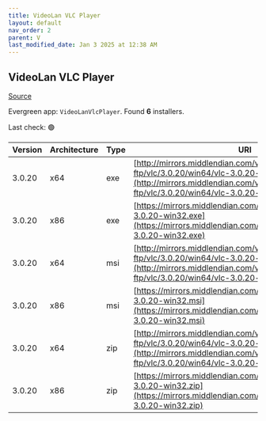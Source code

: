 ```yaml
---
title: VideoLan VLC Player 
layout: default
nav_order: 2
parent: V
last_modified_date: Jan 3 2025 at 12:38 AM
---
```


## VideoLan VLC Player 

[Source](https://www.videolan.org/vlc/)

Evergreen app: `VideoLanVlcPlayer`. Found **6** installers.

Last check: 🟢

| Version | Architecture | Type | URI                                                                                                                                                                    |
| ------- | ------------ | ---- | ---------------------------------------------------------------------------------------------------------------------------------------------------------------------- |
| 3.0.20  | x64          | exe  | [http://mirrors.middlendian.com/videolan-ftp/vlc/3.0.20/win64/vlc-3.0.20-win64.exe](http://mirrors.middlendian.com/videolan-ftp/vlc/3.0.20/win64/vlc-3.0.20-win64.exe) |
| 3.0.20  | x86          | exe  | [https://mirrors.middlendian.com/vlc/vlc/3.0.20/win32/vlc-3.0.20-win32.exe](https://mirrors.middlendian.com/vlc/vlc/3.0.20/win32/vlc-3.0.20-win32.exe)                 |
| 3.0.20  | x64          | msi  | [http://mirrors.middlendian.com/videolan-ftp/vlc/3.0.20/win64/vlc-3.0.20-win64.msi](http://mirrors.middlendian.com/videolan-ftp/vlc/3.0.20/win64/vlc-3.0.20-win64.msi) |
| 3.0.20  | x86          | msi  | [https://mirrors.middlendian.com/vlc/vlc/3.0.20/win32/vlc-3.0.20-win32.msi](https://mirrors.middlendian.com/vlc/vlc/3.0.20/win32/vlc-3.0.20-win32.msi)                 |
| 3.0.20  | x64          | zip  | [http://mirrors.middlendian.com/videolan-ftp/vlc/3.0.20/win64/vlc-3.0.20-win64.zip](http://mirrors.middlendian.com/videolan-ftp/vlc/3.0.20/win64/vlc-3.0.20-win64.zip) |
| 3.0.20  | x86          | zip  | [https://mirrors.middlendian.com/vlc/vlc/3.0.20/win32/vlc-3.0.20-win32.zip](https://mirrors.middlendian.com/vlc/vlc/3.0.20/win32/vlc-3.0.20-win32.zip)                 |

